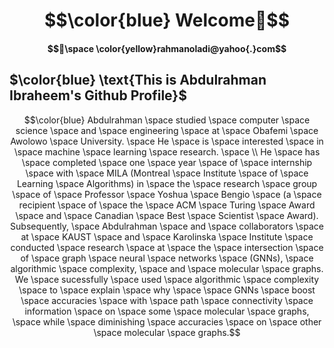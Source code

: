 # $$\color{blue} Welcome👋$$ 
#### $$📧\space \color{yellow}rahmanoladi@yahoo{.}com$$
## $\color{blue} \text{This is Abdulrahman Ibraheem's Github Profile}$  
$$\color{blue} Abdulrahman \space studied  \space computer \space  science \space  and  \space engineering \space  at \space  Obafemi \space  Awolowo \space  University. \space  He \space  is \space  interested \space  in \space  machine  \space learning  \space research. \space \\  He  \space has \space  
completed  \space one \space year  \space of  \space internship \space  with \space  MILA (Montreal \space  Institute \space  of \space  Learning  \space Algorithms) in \space  the  \space research \space  group \space  of \space  Professor  \space Yoshua \space  Bengio \space  (a \space  recipient \space  of  \space the  \space ACM \space  Turing  \space Award  \space and  \space Canadian \space  Best \space  Scientist \space  Award). Subsequently, \space  Abdulrahman  \space and \space  collaborators \space  at \space  KAUST  \space and  \space Karolinska \space  Institute \space  conducted  \space research  \space at \space  the \space  intersection \space  of  \space graph  \space neural \space  networks \space  (GNNs),  \space algorithmic \space  complexity, \space  and  \space  molecular \space  graphs. We \space  sucessfully \space  used  \space algorithmic \space  complexity \space  to  \space explain \space  why \space \space  GNNs  \space  boost \space  accuracies \space with  \space  path  \space connectivity  \space information  \space on  \space some  \space molecular  \space graphs,  \space while  \space diminishing  \space accuracies  \space on  \space other  \space molecular  \space graphs.$$

  
<!--
**rahmanoladi/rahmanoladi** is a ✨ _special_ ✨ repository because its `README.md` (this file) appears on your GitHub profile.

Here are some ideas to get you started:

- 🔭 I’m currently working on ...
- 🌱 I’m currently learning ...
- 👯 I’m looking to collaborate on ...
- 🤔 I’m looking for help with ...
- 💬 Ask me about ...
- 📫 How to reach me: ...
- 😄 Pronouns: ...
- ⚡ Fun fact: ...
-->
